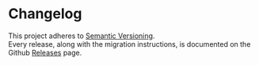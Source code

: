 # Changelog

This project adheres to [Semantic Versioning](http://semver.org).  
Every release, along with the migration instructions, is documented on the Github [Releases](https://github.com/mirmashhouri/QAWebApp/releases) page.
